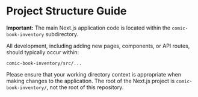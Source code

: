 # Project Structure Guide

**Important:** The main Next.js application code is located within the `comic-book-inventory` subdirectory.

All development, including adding new pages, components, or API routes, should typically occur within:

```
comic-book-inventory/src/...
```

Please ensure that your working directory context is appropriate when making changes to the application. The root of the Next.js project is `comic-book-inventory/`, not the root of this repository.
